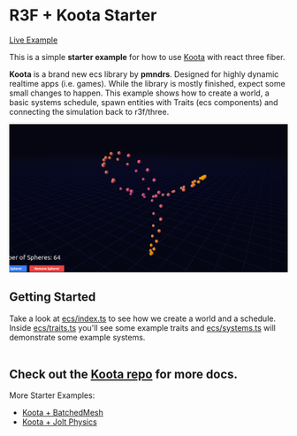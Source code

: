 # R3F + Koota Starter


[Live Example](https://codesandbox.io/p/github/Ctrlmonster/r3f-koota-starter/main)<br/>

This is a simple **starter example** for how to use [Koota](https://github.com/pmndrs/koota) with react three fiber.


**Koota** is a brand new ecs library by **pmndrs**. Designed for highly dynamic realtime apps (i.e. games).
While the library is mostly finished, expect some small changes to happen.
This example shows how to create a world, a basic systems schedule, spawn entities with Traits (ecs components)
and connecting the simulation back to r3f/three.

![screenshot](./screenshot.png)


## Getting Started
Take a look at [ecs/index.ts](src%2Fjs%2Fecs%2Findex.ts) to see how we create a world and a schedule.
Inside [ecs/traits.ts](src%2Fjs%2Fecs%2Ftraits.ts) you'll see some example traits and
[ecs/systems.ts](src%2Fjs%2Fecs%2Fsystems.ts) will demonstrate some example systems.<br/><br/>

## Check out the [Koota repo](https://github.com/pmndrs/koota) for more docs. ###

More Starter Examples:
* [Koota + BatchedMesh](https://github.com/Ctrlmonster/koota-batched-mesh)
* [Koota + Jolt Physics](https://github.com/Ctrlmonster/koota-jolt-testground)



 


